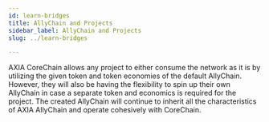 ```yaml
---
id: learn-bridges
title: AllyChain and Projects
sidebar_label: AllyChain and Projects
slug: ../learn-bridges

---
```


AXIA CoreChain allows any project to either consume the network as it is by utilizing the given token and token economies of the default AllyChain. However, they will also be having the flexibility to spin up their own AllyChain in case a separate token and economics is required for the project. The created AllyChain will continue to inherit all the characteristics of AXIA AllyChain and operate cohesively with CoreChain.
